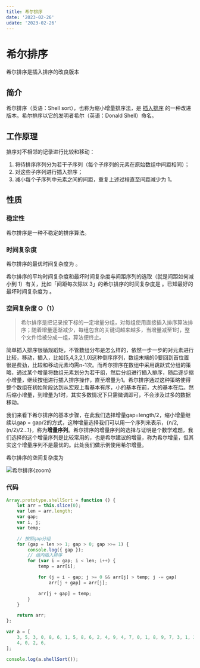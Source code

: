 ```yaml
---
title: 希尔排序
date: '2023-02-26'
udate: '2023-02-26'
---
```


# 希尔排序

希尔排序是插入排序的改良版本

## 简介

希尔排序（英语：Shell sort），也称为缩小增量排序法，是 [插入排序](https://oi-wiki.org/basic/insertion-sort/) 的一种改进版本。希尔排序以它的发明者希尔（英语：Donald Shell）命名。

## 工作原理

排序对不相邻的记录进行比较和移动：

1. 将待排序序列分为若干子序列（每个子序列的元素在原始数组中间距相同）；
2. 对这些子序列进行插入排序；
3. 减小每个子序列中元素之间的间距，重复上述过程直至间距减少为 1。

## 性质

### 稳定性

希尔排序是一种不稳定的排序算法。

### 时间复杂度

希尔排序的最优时间复杂度为 。

希尔排序的平均时间复杂度和最坏时间复杂度与间距序列的选取（就是间距如何减小到 1）有关，比如「间距每次除以 3」的希尔排序的时间复杂度是 。已知最好的最坏时间复杂度为 。

### 空间复杂度 O（1）

> 希尔排序是把记录按下标的一定增量分组，对每组使用直接插入排序算法排序；随着增量逐渐减少，每组包含的关键词越来越多，当增量减至1时，整个文件恰被分成一组，算法便终止。


简单插入排序很循规蹈矩，不管数组分布是怎么样的，依然一步一步的对元素进行比较，移动，插入，比如[5,4,3,2,1,0]这种倒序序列，数组末端的0要回到首位置很是费劲，比较和移动元素均需n-1次。而希尔排序在数组中采用跳跃式分组的策略，通过某个增量将数组元素划分为若干组，然后分组进行插入排序，随后逐步缩小增量，继续按组进行插入排序操作，直至增量为1。希尔排序通过这种策略使得整个数组在初始阶段达到从宏观上看基本有序，小的基本在前，大的基本在后。然后缩小增量，到增量为1时，其实多数情况下只需微调即可，不会涉及过多的数据移动。

我们来看下希尔排序的基本步骤，在此我们选择增量gap=length/2，缩小增量继续以gap = gap/2的方式，这种增量选择我们可以用一个序列来表示，{n/2,(n/2)/2...1}，称为**增量序列**。希尔排序的增量序列的选择与证明是个数学难题，我们选择的这个增量序列是比较常用的，也是希尔建议的增量，称为希尔增量，但其实这个增量序列不是最优的。此处我们做示例使用希尔增量。

希尔排序的空间复杂度为

![希尔排序](/希尔排序.png){zoom}

### 代码
```js
Array.prototype.shellSort = function () {
	let arr = this.slice(0);
	var len = arr.length;
	var gap;
	var i, j;
	var temp;

	// 按照gap分组
	for (gap = len >> 1; gap > 0; gap >>= 1) {
		console.log({ gap });
		// 组内插入排序
		for (var i = gap; i < len; i++) {
			temp = arr[i];

			for (j = i - gap; j >= 0 && arr[j] > temp; j -= gap)
				arr[j + gap] = arr[j];

			arr[j + gap] = temp;
		}
	}

	return arr;
};

var a = [
	3, 5, 3, 0, 8, 6, 1, 5, 8, 6, 2, 4, 9, 4, 7, 0, 1, 8, 9, 7, 3, 1, 2, 5, 9, 7,
	4, 0, 2, 6,
];

console.log(a.shellSort());

```
